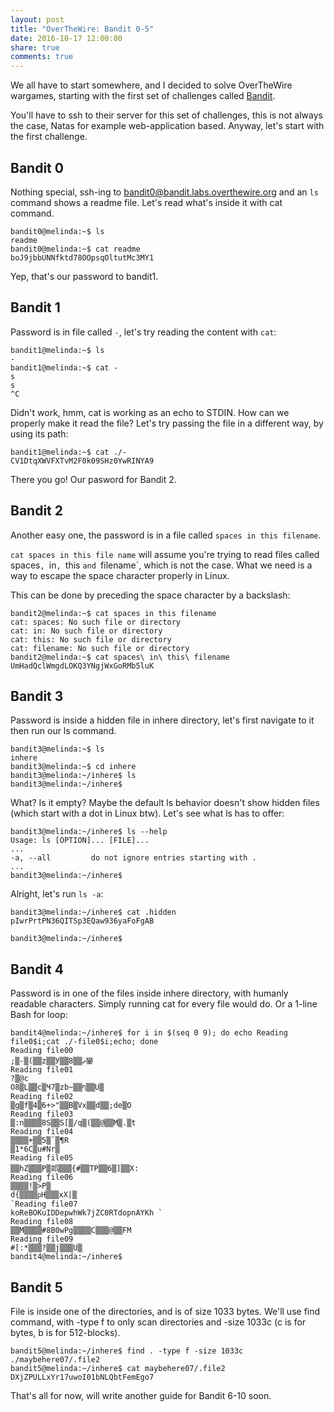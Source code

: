 ```yaml
---
layout: post
title: "OverTheWire: Bandit 0-5"
date: 2016-10-17 12:00:00
share: true
comments: true
---
```


We all have to start somewhere, and I decided to solve OverTheWire wargames, starting with the first set of challenges called [Bandit](http://overthewire.org/wargames/bandit/).

You'll have to ssh to their server for this set of challenges, this is not always the case, Natas for example web-application based. Anyway, let's start with the first challenge.

## Bandit 0

Nothing special, ssh-ing to bandit0@bandit.labs.overthewire.org and an `ls` command shows a readme file. Let's read what's inside it with cat command.

```console
bandit0@melinda:~$ ls
readme
bandit0@melinda:~$ cat readme
boJ9jbbUNNfktd78OOpsqOltutMc3MY1
```
Yep, that's our password to bandit1.

## Bandit 1

Password is in file called `-`, let's try reading the content with `cat`:

```console
bandit1@melinda:~$ ls
-
bandit1@melinda:~$ cat -
s
s
^C
```

Didn't work, hmm, cat is working as an echo to STDIN. How can we properly make it read the file?  Let's try passing the file in a different way, by using its path:

```console
bandit1@melinda:~$ cat ./-
CV1DtqXWVFXTvM2F0k09SHz0YwRINYA9
```

There you go! Our pasword for Bandit 2.

## Bandit 2

Another easy one, the password is in a file called `spaces in this filename`.


`cat spaces in this file name` will assume you're trying to read files called spaces`, `in`, `this `and `filename`, which is not the case. What we need is a way to escape the space character properly in Linux.

This can be done by preceding the space character by a backslash:

```console
bandit2@melinda:~$ cat spaces in this filename
cat: spaces: No such file or directory
cat: in: No such file or directory
cat: this: No such file or directory
cat: filename: No such file or directory
bandit2@melinda:~$ cat spaces\ in\ this\ filename
UmHadQclWmgdLOKQ3YNgjWxGoRMb5luK
```

## Bandit 3

Password is inside a hidden file in inhere directory, let's first navigate to it then run our ls command.

```console
bandit3@melinda:~$ ls
inhere
bandit3@melinda:~$ cd inhere
bandit3@melinda:~/inhere$ ls
bandit3@melinda:~/inhere$
```

What? Is it empty? Maybe the default ls behavior doesn't show hidden files (which start with a dot in Linux btw). Let's see what ls has to offer:

```console
bandit3@melinda:~/inhere$ ls --help
Usage: ls [OPTION]... [FILE]...
...
-a, --all         do not ignore entries starting with .
...
bandit3@melinda:~/inhere$
```

Alright, let's run `ls -a`:

```console
bandit3@melinda:~/inhere$ cat .hidden
pIwrPrtPN36QITSp3EQaw936yaFoFgAB

bandit3@melinda:~/inhere$
```

## Bandit 4

Password is in one of the files inside inhere directory, with humanly readable characters. Simply running cat for every file would do. Or a 1-line Bash for loop:

```console
bandit4@melinda:~/inhere$ for i in $(seq 0 9); do echo Reading file0$i;cat ./-file0$i;echo; done
Reading file00
;▒-▒(▒▒z▒▒У▒▒ޘ▒▒8鑾
Reading file01
?▒@c
O8▒L▒▒c▒Ч7▒zb~▒▒ף▒▒U▒
Reading file02
▒g▒f▒4▒6+>"▒▒B▒Vx▒▒d▒▒;de▒O
Reading file03
▒:n▒▒▒▒8S▒▒Ѕ[▒/q▒(▒▒@▒▒M▒.▒t
Reading file04
▒▒▒▒+▒▒5▒`▒¶R
▒1*6C▒u#Nr▒
Reading file05
▒▒hZ▒▒▒P▒邚▒▒▒{#▒▒TP▒▒6▒]▒▒X:
Reading file06
▒▒▒▒!▒>P▒
d{▒▒▒▒ҏH▒▒▒xX|▒
`Reading file07
koReBOKuIDDepwhWk7jZC0RTdopnAYKh `
Reading file08
▒▒M▒▒▒▒#8B0wPg▒▒▒▒C▒▒▒@▒▒FM
Reading file09
#[:*▒▒▒?▒▒j▒▒▒U▒
bandit4@melinda:~/inhere$
```

## Bandit 5

File is inside one of the directories, and is of size 1033 bytes. We'll use find command, with -type f to only scan directories and -size 1033c (c is for bytes, b is for 512-blocks).

```console
bandit5@melinda:~/inhere$ find . -type f -size 1033c
./maybehere07/.file2
bandit5@melinda:~/inhere$ cat maybehere07/.file2
DXjZPULLxYr17uwoI01bNLQbtFemEgo7
```

That's all for now, will write another guide for Bandit 6-10 soon.